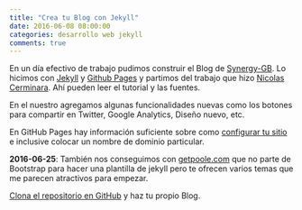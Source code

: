 ```yaml
---
title: "Crea tu Blog con Jekyll"
date: 2016-06-08 08:00:00
categories: desarrollo web jekyll
comments: true
---
```


En un día efectivo de trabajo pudimos construir el Blog de [Synergy-GB](http://synergy-gb.com). Lo hicimos con [Jekyll](https://jekyllrb.com/) y [Github Pages](https://pages.github.com/) y partimos del trabajo que hizo [Nicolas Cerminara](http://scotch-io.github.io). Ahí pueden leer el tutorial y las fuentes.

En el nuestro agregamos algunas funcionalidades nuevas como los botones para compartir en Twitter, Google Analytics, Diseño nuevo, etc.

En GitHub Pages hay información suficiente sobre como [configurar tu sitio](https://help.github.com/categories/customizing-github-pages/) e inclusive colocar un nombre de dominio particular.

**2016-06-25**: También nos conseguimos con [getpoole.com](http://getpoole.com) que no parte de Bootstrap para hacer una plantilla de jekyll pero te ofrecen varios temas que me parecen atractivos para empezar.

[Clona el repositorio en GitHub](https://github.com/SYNERGY-GB/SYNERGY-GB.github.io) y haz tu propio Blog.
